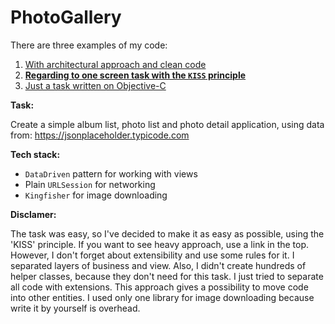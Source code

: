 # PhotoGallery

There are three examples of my code:
1) [With architectural approach and clean code](https://github.com/Atimca/Currencies)
2) **[Regarding to one screen task with the `KISS` principle](https://github.com/Atimca/PhotoGallery)**
3) [Just a task written on Objective-C](https://github.com/Atimca/EmployeeSalaries)

**Task:**

Create a simple album list, photo list and photo detail application, using data from:
https://jsonplaceholder.typicode.com

**Tech stack:**

- `DataDriven` pattern for working with views  
- Plain `URLSession` for networking  
- `Kingfisher` for image downloading

**Disclamer:**

The task was easy, so I've decided to make it as easy as possible, using the 'KISS' principle. If you want to see heavy approach, use a link in the top. However, I don't forget about extensibility and use some rules for it. I separated layers of business and view. Also, I didn't create hundreds of helper classes, because they don't need for this task. I just tried to separate all code with extensions. This approach gives a possibility to move code into other entities.  I used only one library for image downloading because write it by yourself is overhead.